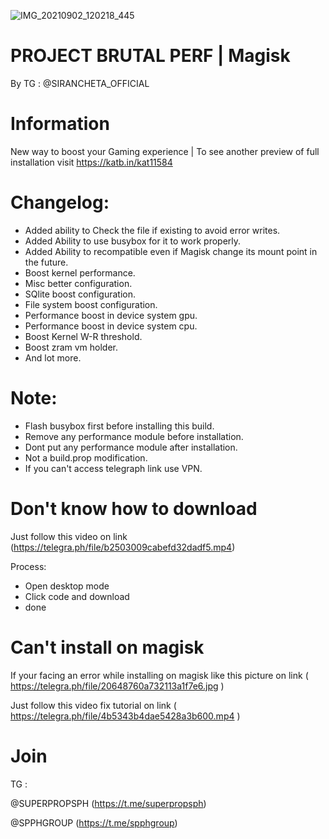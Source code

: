 ![IMG_20210902_120218_445](https://user-images.githubusercontent.com/73354897/131781018-d6d65341-9c7c-4e23-9f23-ad2188ee19e9.jpg)


# PROJECT BRUTAL PERF | Magisk

  By TG : @SIRANCHETA_OFFICIAL

# Information
New way to boost your Gaming experience | To see another preview of full installation visit https://katb.in/kat11584


# Changelog: 
- Added ability to Check the file if existing to avoid error writes.
- Added Ability to use busybox for it to work properly.
- Added Ability to recompatible even if Magisk change its mount point in the future.
- Boost kernel performance.
- Misc better configuration.
- SQlite boost configuration.
- File system boost configuration.
- Performance boost in device system gpu.
- Performance boost in device system cpu.
- Boost Kernel W-R threshold.
- Boost zram vm holder.
- And lot more.


# Note:
- Flash busybox first before installing this build.
- Remove any performance module before installation.
- Dont put any performance module after installation.
- Not a build.prop modification.
- If you can't access telegraph link use VPN.

# Don't know how to download
Just follow this video on link (https://telegra.ph/file/b2503009cabefd32dadf5.mp4)

Process: 

- Open desktop mode
- Click code and download
- done

# Can't install on magisk
If your facing an error while installing on magisk 
like this picture on link ( https://telegra.ph/file/20648760a732113a1f7e6.jpg )

Just follow this video fix tutorial on link ( https://telegra.ph/file/4b5343b4dae5428a3b600.mp4 )

# Join 
TG :

@SUPERPROPSPH (https://t.me/superpropsph)

@SPPHGROUP (https://t.me/spphgroup)

